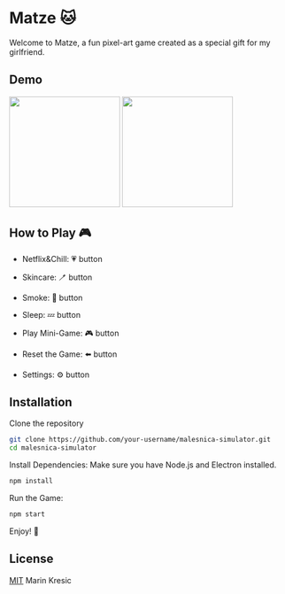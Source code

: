 
# Matze 🐱

Welcome to Matze, a fun pixel-art game created as a special gift for my girlfriend. 


## Demo

<img src="https://github.com/user-attachments/assets/72bd202c-e649-4133-b75c-31226fd3e9ec" width="200"/>
<img src="https://github.com/user-attachments/assets/c79f12e5-b851-4836-a38e-f0600842fe43" width="200"/>




## How to Play 🎮

- Netflix&Chill: 💗 button

- Skincare: 🪥 button

- Smoke: 🚬 button

- Sleep: 💤 button

- Play Mini-Game: 🎮 button

- Reset the Game: ⬅️ button

- Settings: ⚙️ button


## Installation

Clone the repository

```bash
git clone https://github.com/your-username/malesnica-simulator.git
cd malesnica-simulator
```
Install Dependencies:
Make sure you have Node.js and Electron installed.

```bash
npm install
```
Run the Game:

```bash
npm start
```
Enjoy! 🎉
## License

[MIT](https://choosealicense.com/licenses/mit/) Marin Kresic

